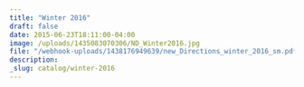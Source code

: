 ```yaml
---
title: "Winter 2016"
draft: false
date: 2015-06-23T18:11:00-04:00
image: /uploads/1435083070306/ND_Winter2016.jpg
file: "/webhook-uploads/1438176949639/new_Directions_winter_2016_sm.pdf"
description:
_slug: catalog/winter-2016
---
```

